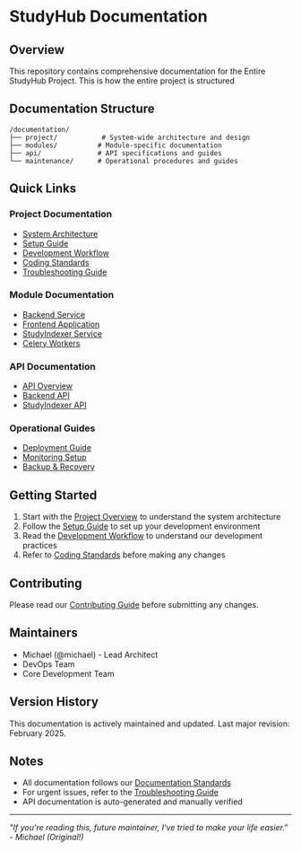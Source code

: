 # StudyHub Documentation

## Overview
This repository contains comprehensive documentation for the Entire StudyHub Project.
This is how the entire project is structured

## Documentation Structure
```
/documentation/
├── project/           # System-wide architecture and design
├── modules/          # Module-specific documentation
├── api/              # API specifications and guides
└── maintenance/      # Operational procedures and guides
```

## Quick Links

### Project Documentation
- [System Architecture](project/ARCHITECTURE.md)
- [Setup Guide](project/SETUP_GUIDE.md)
- [Development Workflow](project/DEVELOPMENT_WORKFLOW.md)
- [Coding Standards](project/STANDARDS.md)
- [Troubleshooting Guide](project/TROUBLESHOOTING.md)

### Module Documentation
- [Backend Service](modules/backend/README.md)
- [Frontend Application](modules/frontend/README.md)
- [StudyIndexer Service](modules/studyindexer/README.md)
- [Celery Workers](modules/celery/README.md)

### API Documentation
- [API Overview](api/OVERVIEW.md)
- [Backend API](api/BACKEND_API.md)
- [StudyIndexer API](api/STUDYINDEXER_API.md)

### Operational Guides
- [Deployment Guide](maintenance/DEPLOYMENT.md)
- [Monitoring Setup](maintenance/MONITORING.md)
- [Backup & Recovery](maintenance/BACKUP_RECOVERY.md)

## Getting Started

1. Start with the [Project Overview](project/ARCHITECTURE.md) to understand the system architecture
2. Follow the [Setup Guide](project/SETUP_GUIDE.md) to set up your development environment
3. Read the [Development Workflow](project/DEVELOPMENT_WORKFLOW.md) to understand our development practices
4. Refer to [Coding Standards](project/STANDARDS.md) before making any changes

## Contributing

Please read our [Contributing Guide](project/DEVELOPMENT_WORKFLOW.md#contributing) before submitting any changes.

## Maintainers

- Michael (@michael) - Lead Architect
- DevOps Team
- Core Development Team

## Version History

This documentation is actively maintained and updated. Last major revision: February 2025.

## Notes

- All documentation follows our [Documentation Standards](project/STANDARDS.md#documentation)
- For urgent issues, refer to the [Troubleshooting Guide](project/TROUBLESHOOTING.md)
- API documentation is auto-generated and manually verified

---

*"If you're reading this, future maintainer, I've tried to make your life easier." - Michael (Original!)* 